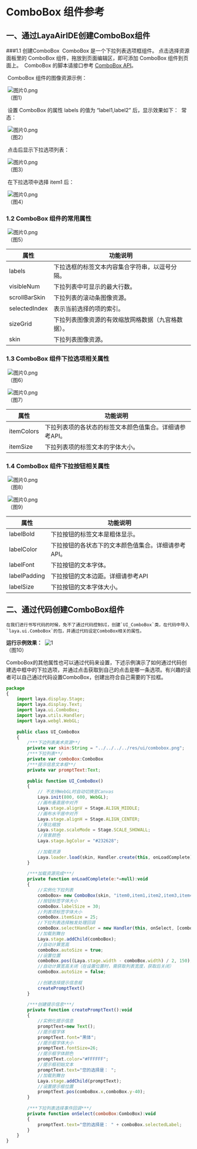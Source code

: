 # ComboBox 组件参考



## 一、通过LayaAirIDE创建ComboBox组件
###1.1 创建ComboBox
​        ComboBox 是一个下拉列表选项框组件。
​        点击选择资源面板里的 ComboBox 组件，拖放到页面编辑区，即可添加 ComboBox 组件到页面上。
​        ComboBox 的脚本请接口参考 [ComboBox API](http://layaair.ldc.layabox.com/api/index.html?category=Core&class=laya.ui.ComboBox)。

​        ComboBox 组件的图像资源示例：

​        ![图片0.png](img/1.png)<br/>
​    （图1）

​        设置 ComboBox 的属性 labels 的值为 “label1,label2” 后，显示效果如下：
​        常态：

​        ![图片0.png](img/2.png)<br/>
​    （图2）

​        点击后显示下拉选项列表：

​        ![图片0.png](img/3.png)<br/>
​    （图3）

​        在下拉选项中选择 item1 后：

​        ![图片0.png](img/4.png)<br/>
​    （图4）



### 1.2 ComboBox 组件的常用属性

​        ![图片0.png](img/5.png)<br/>
​    （图5）

 

| **属性**        | **功能说明**                  |
| ------------- | ------------------------- |
| labels        | 下拉选框的标签文本内容集合字符串，以逗号分隔。   |
| visibleNum    | 下拉列表中可显示的最大行数。            |
| scrollBarSkin | 下拉列表的滚动条图像资源。             |
| selectedIndex | 表示当前选择的项的索引。              |
| sizeGrid      | 下拉列表图像资源的有效缩放网格数据（九宫格数据）。 |
| skin          | 下拉列表图像资源。                 |

 

### 1.3 ComboBox 组件下拉选项相关属性
​        ![图片0.png](img/6.png)<br/>
​    （图6）

​        ![图片0.png](img/7.png)<br/>
​    （图7）

 

| **属性**     | **功能说明**                      |
| ---------- | ----------------------------- |
| itemColors | 下拉列表项的各状态的标签文本颜色值集合。详细请参考API。 |
| itemSize   | 下拉列表项的标签文本的字体大小。              |

 

 

### 1.4 ComboBox 组件下拉按钮相关属性

​        ![图片0.png](img/8.png)<br/>
​    （图8）

​        ![图片0.png](img/9.png)<br/>
​    （图9）

 

| **属性**       | **功能说明**                    |
| ------------ | --------------------------- |
| labelBold    | 下拉按钮的标签文本是粗体显示。             |
| labelColor   | 下拉按钮的各状态下的文本颜色值集合。详细请参考API。 |
| labelFont    | 下拉按钮的文本字体。                  |
| labelPadding | 下拉按钮的文本边距。详细请参考API          |
| labelSize    | 下拉按钮的文本字体大小。                |

 

## 二、通过代码创建ComboBox组件 

 	在我们进行书写代码的时候，免不了通过代码控制UI，创建`UI_ComboBox`类，在代码中导入`laya.ui.ComboBox`的包，并通过代码设定ComboBox相关的属性。

**运行示例效果：**
​	![1](gif/1.gif)<br/>
​	（图10）

​	ComboBox的其他属性也可以通过代码来设置，下述示例演示了如何通过代码创建选中框中的下拉选项，并通过点击获取到自己的点击是哪一条选项。有兴趣的读者可以自己通过代码设置ComboBox，创建出符合自己需要的下拉框。

```javascript
package
{
	import laya.display.Stage;
	import laya.display.Text;
	import laya.ui.ComboBox;
	import laya.utils.Handler;
	import laya.webgl.WebGL;
	
	public class UI_ComboBox	
	{
		/***下边列表美术资源**/
		private var skin:String = "../../../../res/ui/combobox.png";
		/***下拉列表**/
		private var comboBox:ComboBox 
		/***提示信息文本框**/
		private var promptText:Text;
		
		public function UI_ComboBox() 
		{
			// 不支持WebGL时自动切换至Canvas
			Laya.init(800, 600, WebGL);
			//画布垂直居中对齐
			Laya.stage.alignV = Stage.ALIGN_MIDDLE;
			//画布水平居中对齐
			Laya.stage.alignH = Stage.ALIGN_CENTER;
			//等比缩放
			Laya.stage.scaleMode = Stage.SCALE_SHOWALL;
			//背景颜色
			Laya.stage.bgColor = "#232628";
			
			//加载资源
			Laya.loader.load(skin, Handler.create(this, onLoadComplete));
		}
		
		/***加载资源完成***/
		private function onLoadComplete(e:*=null):void
		{
			//实例化下拉列表
			comboBox= new ComboBox(skin, "item0,item1,item2,item3,item4,item5");
			//按钮标签字体大小
			comboBox.labelSize = 30;
			//列表项标签字体大小
			comboBox.itemSize = 25;
			//下拉列表选择触发处理回调
			comboBox.selectHandler = new Handler(this, onSelect, [comboBox]);
			//加载到舞台
			Laya.stage.addChild(comboBox);
			//自动计算宽高
			comboBox.autoSize = true;
			//设置位置
			comboBox.pos((Laya.stage.width - comboBox.width) / 2, 150);
			//自动计算宽高关闭（在设置位置时，需获取列表宽度，获取后关闭）
			comboBox.autoSize = false;
			
			//创建选择提示信息框
			createPromptText()
		}
		
		/***创建提示信息***/
		private function createPromptText():void
		{
			//实例化提示信息
			promptText=new Text();
			//提示框字体
			promptText.font="黑体";
			//提示框字体大小
			promptText.fontSize=26;
			//提示框字体颜色
			promptText.color="#FFFFFF";
			//提示框初始文本
			promptText.text="您的选择是： ";
			//加载到舞台
			Laya.stage.addChild(promptText);
			//设置提示框位置
			promptText.pos(comboBox.x,comboBox.y-40);
		}
		
		/***下拉列表选择事件回调***/
		private function onSelect(comboBox:ComboBox):void
		{
			promptText.text="您的选择是： " + comboBox.selectedLabel;
		}
	}
}
```

